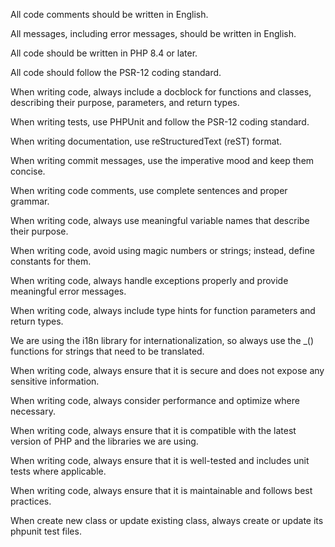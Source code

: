 <!-- Use this file to provide workspace-specific custom instructions to Copilot. For more details, visit https://code.visualstudio.com/docs/copilot/copilot-customization#_use-a-githubcopilotinstructionsmd-file -->

All code comments should be written in English.

All messages, including error messages, should be written in English.

All code should be written in PHP 8.4 or later.

All code should follow the PSR-12 coding standard.

When writing code, always include a docblock for functions and classes, describing their purpose, parameters, and return types.

When writing tests, use PHPUnit and follow the PSR-12 coding standard.

When writing documentation, use reStructuredText (reST) format.

When writing commit messages, use the imperative mood and keep them concise.

When writing code comments, use complete sentences and proper grammar.

When writing code, always use meaningful variable names that describe their purpose.

When writing code, avoid using magic numbers or strings; instead, define constants for them.

When writing code, always handle exceptions properly and provide meaningful error messages.

When writing code, always include type hints for function parameters and return types.

We are using the i18n library for internationalization, so always use the _() functions for strings that need to be translated.

When writing code, always ensure that it is secure and does not expose any sensitive information.

When writing code, always consider performance and optimize where necessary.

When writing code, always ensure that it is compatible with the latest version of PHP and the libraries we are using.

When writing code, always ensure that it is well-tested and includes unit tests where applicable.

When writing code, always ensure that it is maintainable and follows best practices.

When create new class or update existing class, always create or update its phpunit test files.
